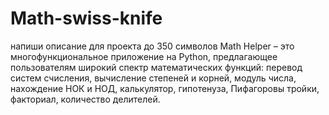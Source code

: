 # Math-swiss-knife
напиши описание для проекта до 350 символов Math Helper – это многофункциональное приложение на Python, предлагающее пользователям широкий спектр математических функций: перевод систем счисления, вычисление степеней и корней, модуль числа, нахождение НОК и НОД, калькулятор, гипотенуза, Пифагоровы тройки, факториал, количество делителей.
